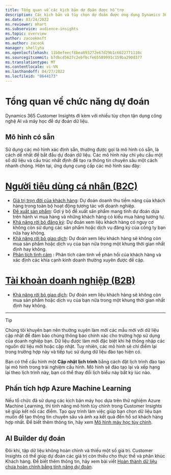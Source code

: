 ```yaml
---
title: Tổng quan về các kịch bản dự đoán được hỗ trợ
description: Các kịch bản và tùy chọn dự đoán được ứng dụng Dynamics 365 Customer Insights hỗ trợ.
ms.date: 03/24/2022
ms.reviewer: mhart
ms.subservice: audience-insights
ms.topic: overview
author: zacookmsft
ms.author: zacook
manager: shellyha
ms.openlocfilehash: 11b0efeecf8bea893272e67d29b1c6622771110c
ms.sourcegitcommit: b7dbcd5627c2ebfbcfe65589991c159ba290d377
ms.translationtype: MT
ms.contentlocale: vi-VN
ms.lasthandoff: 04/27/2022
ms.locfileid: "8644173"
---
```

# <a name="predictions-overview"></a>Tổng quan về chức năng dự đoán

Dynamics 365 Customer Insights đi kèm với nhiều tùy chọn tận dụng công nghệ AI và máy học để dự đoán dữ liệu. 

## <a name="out-of-box-models"></a>Mô hình có sẵn

Sử dụng các mô hình xác định sẵn, thường được gọi là mô hình có sẵn, là cách dễ nhất để bắt đầu dự đoán dữ liệu. Các mô hình này chỉ yêu cầu một số dữ liệu và cấu trúc nhất định để tạo ra thông tin chuyên sâu một cách nhanh chóng. Hiện tại, ứng dụng cung cấp các mô hình sau đây: 

# <a name="individual-consumers-b-to-c"></a>[Người tiêu dùng cá nhân (B2C)](#tab/b2c)

- [Giá trị trọn đời của khách hàng](predict-customer-lifetime-value.md): Dự đoán doanh thu tiềm năng của khách hàng trong toàn bộ hoạt động tương tác với doanh nghiệp.
- [Đề xuất sản phẩm](predict-product-recommendation.md): Gợi ý bộ đề xuất sản phẩm mang tính dự đoán dựa trên hành vi mua hàng và những khách hàng có kiểu mua hàng tương tự.
- [Khả năng rời bỏ đăng ký](predict-subscription-churn.md): Dự đoán xem liệu khách hàng có nguy cơ không còn sử dụng các sản phẩm hoặc dịch vụ đăng ký của công ty bạn nữa hay không.
- [Khả năng rời bỏ giao dịch](predict-transactional-churn.md): Dự đoán xem liệu khách hàng sẽ không còn mua sản phẩm hoặc dịch vụ của bạn nữa trong một khung thời gian nhất định hay không.
- [Phân tích tình cảm](sentiment-analysis.md) : Phân tích cảm tính về phản hồi của khách hàng và xác định các khía cạnh kinh doanh thường xuyên được đề cập.

# <a name="business-accounts-b-to-b"></a>[Tài khoản doanh nghiệp (B2B)](#tab/b2b)

- [Khả năng rời bỏ giao dịch](predict-transactional-churn.md): Dự đoán xem liệu khách hàng sẽ không còn mua sản phẩm hoặc dịch vụ của bạn nữa trong một khung thời gian nhất định hay không.

---

> [!TIP]
> Chúng tôi khuyên bạn nên thường xuyên làm mới các mẫu mới với dữ liệu cập nhật để đảm bảo chúng thông báo chính xác cho trường hợp sử dụng của doanh nghiệp bạn. Dữ liệu được làm mới đặc biệt khi hệ thống nhập các nguồn dữ liệu mới hoặc cập nhật. Tuy nhiên, các mô hình sẽ chỉ điểm lại trong trường hợp này và tiếp tục sử dụng dữ liệu đào tạo hiện có.
> 
> Bạn có thể cấu hình một **Cập nhật lịch trình** bằng cách đặt lịch trình đào tạo lại mô hình trong trải nghiệm cấu hình. Mô hình sẽ đào tạo lại và xếp hạng lại theo lịch trình này, bạn có thể thay đổi lịch biểu này bất kỳ lúc nào.


## <a name="azure-machine-learning-integration"></a>Phần tích hợp Azure Machine Learning

Nếu tổ chức đã sử dụng các kịch bản máy học dựa trên thử nghiệm Azure Machine Learning, thì tính năng mô hình tùy chỉnh trong Customer Insights sẽ giúp kết nối các điểm. Tạo quy trình làm việc giúp bạn chọn dữ liệu bạn muốn để tạo thông tin chuyên sâu và ánh xạ kết quả đến hồ sơ khách hàng hợp nhất. Để biết thêm thông tin, hãy xem [Mô hình máy học tùy chỉnh](custom-models.md).

## <a name="ai-builder-prediction"></a>AI Builder dự đoán

Đôi khi, tập dữ liệu không hoàn chỉnh và thiếu một số giá trị. Customer Insights có thể giúp dự đoán các giá trị còn thiếu cho thực thể và phân khúc Khách hàng. Để biết thêm thông tin, hãy xem bài viết [Hoàn thành dữ liệu chưa hoàn chỉnh bằng tính năng dự đoán](predictions.md).
